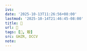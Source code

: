 ```yaml
---
ivs:
date: '2025-10-13T11:26:56+08:00'
lastmod: '2025-10-14T21:46:45-08:00'
title: 󰔛
url: 󰔛
tags: [𪇗, 鷇]
src: GHZR, DCCV
note:
---
```


